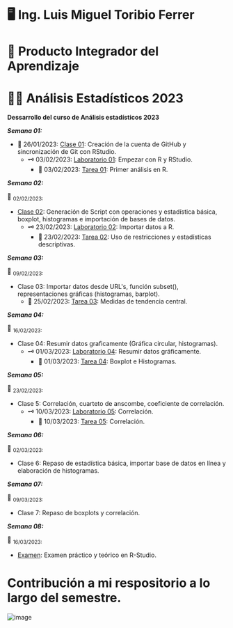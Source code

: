 # 🖥️ Ing. Luis Miguel Toribio Ferrer
   # 📓     Producto Integrador del Aprendizaje
   # 🕵️‍♀️     Análisis Estadísticos 2023
 

**Dessarrollo del curso de Análisis estadísticos 2023**

***Semana 01:***

+ 📅 26/01/2023: [Clase 01](https://github.com/toryferrer/Analisis_estadisticos_2023/tree/main/Scripts/Script_1): Creación de la cuenta de GitHub y sincronización de Git con RStudio.
    + 🗝️ 03/02/2023: [Laboratorio 01](https://github.com/toryferrer/Analisis_estadisticos_2023/tree/main/Laboratorios/Lab_Semana_1): Empezar con R y RStudio.
      + 📌 03/02/2023: [Tarea 01](https://github.com/toryferrer/Analisis_estadisticos_2023/tree/main/Tareas/Tarea_01): Primer análisis en R.

***Semana 02:***

📅 <sub> 02/02/2023: <sub> 
+ [Clase 02](https://github.com/toryferrer/Analisis_estadisticos_2023/tree/main/Scripts/Script_2): Generación de Script con operaciones y estadística básica, boxplot, histogramas e importación de bases de datos.
  + 🗝️ 23/02/2023: [Laboratorio 02](https://github.com/toryferrer/Analisis_estadisticos_2023/tree/main/Laboratorios/Lab_Semana_3): Importar datos a R.
    + 📌 23/02/2023: [Tarea 02](https://github.com/toryferrer/Analisis_estadisticos_2023/tree/main/Tareas/Tarea_02): Uso de restricciones y estadísticas descriptivas.
  
***Semana 03:***

📅 <sub> 09/02/2023: <sub> 
+ Clase 03: Importar datos desde URL's, función subset(), representaciones gráficas (histogramas, barplot).
   + 📌 25/02/2023: [Tarea 03](https://github.com/toryferrer/Analisis_estadisticos_2023/tree/main/Tareas/Tarea_03): Medidas de tendencia central.

***Semana 04:***

📅 <sub> 16/02/2023: <sub> 
+ Clase 04: Resumir datos graficamente (Gráfica circular, histogramas).
  + 🗝️ 01/03/2023: [Laboratorio 04](https://github.com/toryferrer/Analisis_estadisticos_2023/tree/main/Laboratorios/Lab_Semana_4): Resumir datos gráficamente.
    + 📌 01/03/2023: [Tarea 04](https://github.com/toryferrer/Analisis_estadisticos_2023/tree/main/Tareas/Tarea_04): Boxplot e Histogramas.

***Semana 05:***

📅 <sub> 23/02/2023: <sub> 
+ Clase 5: Correlación, cuarteto de anscombe, coeficiente de correlación.
  + 🗝️ 10/03/2023: [Laboratorio 05](https://github.com/toryferrer/Analisis_estadisticos_2023/tree/main/Laboratorios/Lab_Semana_5): Correlación.
    + 📌 10/03/2023: [Tarea 05](https://github.com/toryferrer/Analisis_estadisticos_2023/tree/main/Tareas/Tarea_05): Correlación.

***Semana 06:***

📅 <sub> 02/03/2023:<sub>  
+ Clase 6: Repaso de estadística básica, importar base de datos en línea y elaboración de histogramas.

***Semana 07:***
  
📅 <sub> 09/03/2023: <sub> 
+ Clase 7: Repaso de boxplots y correlación.

***Semana 08:***

📅 <sub> 16/03/2023: <sub> 
+ [Examen](https://github.com/toryferrer/Analisis_estadisticos_2023/tree/main/Examen): Examen práctico y teórico  en R-Studio.

# Contribución a mi respositorio a lo largo del semestre.
![image](https://user-images.githubusercontent.com/123662633/232937465-6c3f50f0-fc9b-49fd-a1d3-716ba742cc1f.png)


